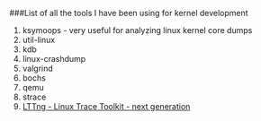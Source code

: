 ###List of all the tools I have been using for kernel development

1. ksymoops - very useful for analyzing linux kernel core dumps
2. util-linux
3. kdb
4. linux-crashdump
5. valgrind
6. bochs
7. qemu
8. strace
9. [LTTng - Linux Trace Toolkit - next generation](http://lttng.org/)
